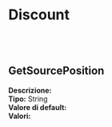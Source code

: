 # Discount

<br><br> 

GetSourcePosition 
----
**Descrizione:** <br>
**Tipo:** String<br>
**Valore di default:** <br>
**Valori:**

